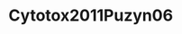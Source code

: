 # Cytotox2011Puzyn06
<a name="material" />
<script type="application/ld+json">

  {
    "@context": "https://schema.org/",
    "@type": "ChemicalSubstance",
    "http://purl.org/dc/terms/conformsTo":
      {
        "@type": "CreativeWork",
        "@id": "https://bioschemas.org/profiles/ChemicalSubstance/0.4-RELEASE/"
      },
    "@id": "https://egonw.github.io/nanowiki/nanowiki7.html#material",
    "name": "Cytotox2011Puzyn06",
    "sameAs: "http://127.0.0.1/mediawiki/index.php/Special:URIResolver/Cytotox2011Puzyn06"
  }
</script>

